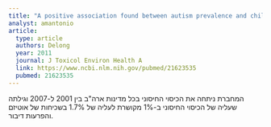 ```yaml
---
title: "A positive association found between autism prevalence and childhood vaccination uptake across the U.S. population"
analyst: amantonio
article:
  type: article
  authors: Delong
  year: 2011
  journal: J Toxicol Environ Health A
  link: https://www.ncbi.nlm.nih.gov/pubmed/21623535
  pubmed: 21623535
---
```


המחברת ניתחה את הכיסוי החיסוני בכל מדינות ארה"ב בין 2001 ל-2007 וגילתה שעליה של הכיסוי החיסוני ב-1% מקושרת לעליה של 1.7% בשכיחות של אוטיזם והפרעות דיבור.
